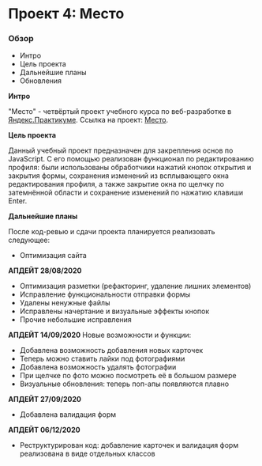 # Проект 4: Место

### Обзор
* Интро
* Цель проекта
* Дальнейшие планы
* Обновления

**Интро**

"Место" - четвёртый проект учебного курса по веб-разработке в [Яндекс.Практикуме](https://praktikum.yandex.ru/).
Ссылка на проект: [Место](https://k-gnusarev.github.io/mesto/).

**Цель проекта**

Данный учебный проект предназначен для закрепления основ по JavaScript. С его помощью реализован функционал по редактированию профиля: были использованы обработчики нажатий кнопок открытия и закрытия формы, сохранения изменений из всплывающего окна редактирования профиля, а также закрытие окна по щелчку по затемнённой области и сохранение изменений по нажатию клавиши Enter. 

**Дальнейшие планы**

После код-ревью и сдачи проекта планируется реализовать следующее:

* Оптимизация сайта

**АПДЕЙТ 28/08/2020**

* Оптимизация разметки (рефакторинг, удаление лишних элементов)
* Исправление функциональности отправки формы
* Удалены ненужные файлы
* Исправлены начертание и визуальные эффекты кнопок
* Прочие небольшие исправления

**АПДЕЙТ 14/09/2020**
Новые возможности и функции:

* Добавлена возможность добавления новых карточек
* Теперь можно ставить лайки под фотографиями
* Добавлена возможность удалять фотографии
* При щелчке по фото можно посмотреть её в большом размере
* Визуальные обновления: теперь поп-апы появляются плавно

**АПДЕЙТ 27/09/2020**

* Добавлена валидация форм

**АПДЕЙТ 06/12/2020**

* Реструктурирован код: добавление карточек и валидация форм реализована в виде отдельных классов

